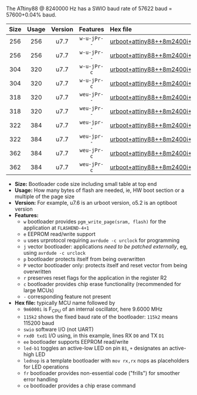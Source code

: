 The ATtiny88 @ 8240000 Hz has a SWIO baud rate of 57622 baud = 57600+0.04% baud.

|Size|Usage|Version|Features|Hex file|
|:-:|:-:|:-:|:-:|:--|
|256|256|u7.7|`w-u-jPr--`|[urboot+attiny88++8m2400i+++57k6_swio_rxd7_txd6_led+d0.hex](https://raw.githubusercontent.com/stefanrueger/urboot.hex/main/mcus/attiny88/internal_oscillator/fint++8m2400_Hz/br+++57k6_bps/urboot+attiny88++8m2400i+++57k6_swio_rxd7_txd6_led+d0.hex)|
|256|256|u7.7|`w-u-jPr--`|[urboot+attiny88++8m2400i+++57k6_swio_rxd7_txd6_lednop.hex](https://raw.githubusercontent.com/stefanrueger/urboot.hex/main/mcus/attiny88/internal_oscillator/fint++8m2400_Hz/br+++57k6_bps/urboot+attiny88++8m2400i+++57k6_swio_rxd7_txd6_lednop.hex)|
|304|320|u7.7|`w-u-jPr-c`|[urboot+attiny88++8m2400i+++57k6_swio_rxd7_txd6_led+d0_fr_ce.hex](https://raw.githubusercontent.com/stefanrueger/urboot.hex/main/mcus/attiny88/internal_oscillator/fint++8m2400_Hz/br+++57k6_bps/urboot+attiny88++8m2400i+++57k6_swio_rxd7_txd6_led+d0_fr_ce.hex)|
|304|320|u7.7|`w-u-jPr-c`|[urboot+attiny88++8m2400i+++57k6_swio_rxd7_txd6_lednop_fr_ce.hex](https://raw.githubusercontent.com/stefanrueger/urboot.hex/main/mcus/attiny88/internal_oscillator/fint++8m2400_Hz/br+++57k6_bps/urboot+attiny88++8m2400i+++57k6_swio_rxd7_txd6_lednop_fr_ce.hex)|
|318|320|u7.7|`weu-jPr--`|[urboot+attiny88++8m2400i+++57k6_swio_rxd7_txd6_ee_led+d0.hex](https://raw.githubusercontent.com/stefanrueger/urboot.hex/main/mcus/attiny88/internal_oscillator/fint++8m2400_Hz/br+++57k6_bps/urboot+attiny88++8m2400i+++57k6_swio_rxd7_txd6_ee_led+d0.hex)|
|318|320|u7.7|`weu-jPr--`|[urboot+attiny88++8m2400i+++57k6_swio_rxd7_txd6_ee_lednop.hex](https://raw.githubusercontent.com/stefanrueger/urboot.hex/main/mcus/attiny88/internal_oscillator/fint++8m2400_Hz/br+++57k6_bps/urboot+attiny88++8m2400i+++57k6_swio_rxd7_txd6_ee_lednop.hex)|
|322|384|u7.7|`weu-jpr--`|[urboot+attiny88++8m2400i+++57k6_swio_rxd7_txd6_ee_led+d0_fr.hex](https://raw.githubusercontent.com/stefanrueger/urboot.hex/main/mcus/attiny88/internal_oscillator/fint++8m2400_Hz/br+++57k6_bps/urboot+attiny88++8m2400i+++57k6_swio_rxd7_txd6_ee_led+d0_fr.hex)|
|322|384|u7.7|`weu-jpr--`|[urboot+attiny88++8m2400i+++57k6_swio_rxd7_txd6_ee_lednop_fr.hex](https://raw.githubusercontent.com/stefanrueger/urboot.hex/main/mcus/attiny88/internal_oscillator/fint++8m2400_Hz/br+++57k6_bps/urboot+attiny88++8m2400i+++57k6_swio_rxd7_txd6_ee_lednop_fr.hex)|
|362|384|u7.7|`weu-jPr-c`|[urboot+attiny88++8m2400i+++57k6_swio_rxd7_txd6_ee_led+d0_fr_ce.hex](https://raw.githubusercontent.com/stefanrueger/urboot.hex/main/mcus/attiny88/internal_oscillator/fint++8m2400_Hz/br+++57k6_bps/urboot+attiny88++8m2400i+++57k6_swio_rxd7_txd6_ee_led+d0_fr_ce.hex)|
|362|384|u7.7|`weu-jPr-c`|[urboot+attiny88++8m2400i+++57k6_swio_rxd7_txd6_ee_lednop_fr_ce.hex](https://raw.githubusercontent.com/stefanrueger/urboot.hex/main/mcus/attiny88/internal_oscillator/fint++8m2400_Hz/br+++57k6_bps/urboot+attiny88++8m2400i+++57k6_swio_rxd7_txd6_ee_lednop_fr_ce.hex)|

- **Size:** Bootloader code size including small table at top end
- **Usage:** How many bytes of flash are needed, ie, HW boot section or a multiple of the page size
- **Version:** For example, u7.6 is an urboot version, o5.2 is an optiboot version
- **Features:**
  + `w` bootloader provides `pgm_write_page(sram, flash)` for the application at `FLASHEND-4+1`
  + `e` EEPROM read/write support
  + `u` uses urprotocol requiring `avrdude -c urclock` for programming
  + `j` vector bootloader: applications *need to be patched externally*, eg, using `avrdude -c urclock`
  + `p` bootloader protects itself from being overwritten
  + `P` vector bootloader only: protects itself and reset vector from being overwritten
  + `r` preserves reset flags for the application in the register R2
  + `c` bootloader provides chip erase functionality (recommended for large MCUs)
  + `-` corresponding feature not present
- **Hex file:** typically MCU name followed by
  + `9m6000i` is F<sub>CPU</sub> of an internal oscillator, here 9.6000 MHz
  + `115k2` shows the fixed baud rate of the bootloader: `115k2` means 115200 baud
  + `swio` software I/O (not UART)
  + `rxd0 txd1` I/O using, in this example, lines RX `D0` and TX `D1`
  + `ee` bootloader supports EEPROM read/write
  + `led-b1` toggles an active-low LED on pin `B1`, `+` designates an active-high LED
  + `lednop` is a template bootloader with `mov rx,rx` nops as placeholders for LED operations
  + `fr` bootloader provides non-essential code ("frills") for smoother error handling
  + `ce` bootloader provides a chip erase command
